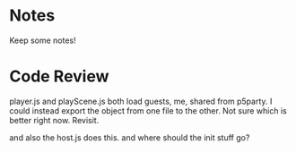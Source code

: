 # Notes

Keep some notes!

# Code Review

player.js and playScene.js both load guests, me, shared from p5party. I could instead export the object from one file to the other. Not sure which is better right now. Revisit.

and also the host.js does this. and where should the init stuff go?
